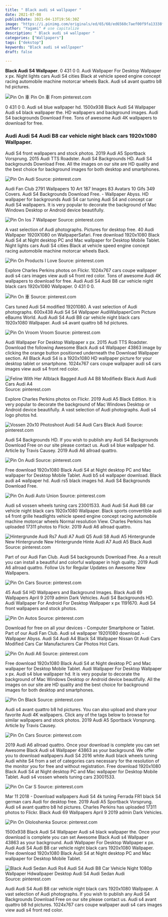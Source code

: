 ```yaml
---
title: " Black audi s4 wallpaper "
date: 2021-07-08
publishDate: 2021-04-13T19:56:30Z
image: "https://i.pinimg.com/originals/ed/65/60/ed6560c7aef00f9fa13338fc9d7ebbce.jpg"
author: "Yagami" # use capitalize
description: " Black audi s4 wallpaper "
categories: ["Wallpapers"]
tags: ["dekstop"]
keywords: "Black audi s4 wallpaper"
draft: false

---
```



**Black Audi S4 Wallpaper**. 0 431 0 0. Audi Wallpaper For Desktop Wallpaper x px. Night lights cars Audi S4 cities Black at vehicle speed engine concept racing automobile machine motorcar wheels Back. Audi s4 avant quattro b8 hd pictures.

![Pin On 車](https://i.pinimg.com/736x/19/75/93/197593ff04f821e6706499b158acb1fa.jpg "Pin On 車")
Pin On 車 From pinterest.com


0 431 0 0. Audi s4 blue wallpaper hd. 1500x938 Black Audi S4 Wallpaper Audi s4 black wallpaper the. HD wallpapers and background images. Audi S4 backgrounds Download Free. Tons of awesome Audi 4K wallpapers to download for free.

### Audi Audi S4 Audi B8 car vehicle night black cars 1920x1080 Wallpaper.

Audi S4 front wallpapers and stock photos. 2019 Audi A5 Sportback Vorsprung. 2015 Audi TTS Roadster. Audi S4 Backgrounds HD. Audi S4 backgrounds Download Free. All the images on our site are HD quality and the best choice for background images for both desktop and smartphones.


![Pin On Audi](https://i.pinimg.com/originals/af/78/ea/af78eafb350e9a0c62406a93ba853760.jpg "Pin On Audi")
Source: pinterest.com

Audi Fan Club 2791 Wallpapers 10 Art 187 Images 83 Avatars 10 Gifs 349 Covers. Audi S4 Backgrounds Download Free. - Wallpaper Abyss. HD wallpaper for backgrounds Audi S4 car tuning Audi S4 and concept car Audi S4 wallpapers. It is very popular to decorate the background of Mac Windows Desktop or Android device beautifully.

![Pin On Ios 7 Wallpaper](https://i.pinimg.com/originals/4d/6d/c1/4d6dc1a27510d0a2051ad7f35113d84d.jpg "Pin On Ios 7 Wallpaper")
Source: pinterest.com

A vast selection of Audi photographs. Pictures for desktop free. 40 Audi Wallpaper 1920X1080 on WallpaperSafari. Free download 1920x1080 Black Audi S4 at Night desktop PC and Mac wallpaper for Desktop Mobile Tablet. Night lights cars Audi S4 cities Black at vehicle speed engine concept racing automobile machine motorcar wheels Back.

![Pin On Products I Love](https://i.pinimg.com/originals/a2/7b/92/a27b922de4244115c7c855298bd3309b.jpg "Pin On Products I Love")
Source: pinterest.com

Explore Charles Perkins photos on Flickr. 1024x767 cars coupe wallpaper audi s4 cars images view audi s4 front red color. Tons of awesome Audi 4K wallpapers to download for free. Audi Audi S4 Audi B8 car vehicle night black cars 1920x1080 Wallpaper. 0 431 0 0.

![Pin On 車](https://i.pinimg.com/736x/19/75/93/197593ff04f821e6706499b158acb1fa.jpg "Pin On 車")
Source: pinterest.com

Cars tuned Audi S4 modified 19201080. A vast selection of Audi photographs. 600x438 Audi S4 S4 Wallpaper AudiWallpaperCom Picture eBaums World. Audi Audi S4 Audi B8 car vehicle night black cars 1920x1080 Wallpaper. Audi s4 avant quattro b8 hd pictures.

![Pin On Vroom Vroom](https://i.pinimg.com/originals/2f/6c/a4/2f6ca4981babc8ceb15a3f28e98938fd.jpg "Pin On Vroom Vroom")
Source: pinterest.com

Audi Wallpaper For Desktop Wallpaper x px. 2015 Audi TTS Roadster. Download the following Awesome Black Audi s4 Wallpaper 43863 image by clicking the orange button positioned underneath the Download Wallpaper section. All Black Audi S4 is a 1920x1080 HD wallpaper picture for your desktop tablet or smartphone. 1024x767 cars coupe wallpaper audi s4 cars images view audi s4 front red color.

![Feline With Her Allblack Bagged Audi A4 B8 Modifiedx Black Audi Audi Cars Audi A4](https://i.pinimg.com/736x/ad/45/80/ad458079d093cbf8d2c8d4ff48a3a4dd.jpg "Feline With Her Allblack Bagged Audi A4 B8 Modifiedx Black Audi Audi Cars Audi A4")
Source: pinterest.com

Explore Charles Perkins photos on Flickr. 2019 Audi A5 Black Edition. It is very popular to decorate the background of Mac Windows Desktop or Android device beautifully. A vast selection of Audi photographs. Audi s4 logo photos hd.

![Vossen 20x10 Photoshoot Audi S4 Audi Cars Black Audi](https://i.pinimg.com/originals/f5/8b/73/f58b737a782732f95030a3ebc48a884a.jpg "Vossen 20x10 Photoshoot Audi S4 Audi Cars Black Audi")
Source: pinterest.com

Audi S4 Backgrounds HD. If you wish to publish any Audi S4 Backgrounds Download Free on our site please contact us. Audi s4 blue wallpaper hd. Article by Travis Causey. 2019 Audi A6 allroad quattro.

![Pin On Audi](https://i.pinimg.com/originals/e8/d0/6d/e8d06dc3753496f804870ae3938a57ac.jpg "Pin On Audi")
Source: pinterest.com

Free download 1920x1080 Black Audi S4 at Night desktop PC and Mac wallpaper for Desktop Mobile Tablet. Audi b5 s4 wallpaper download. Black audi a4 wallpaper hd. Audi rs5 black images hd. Audi S4 Backgrounds Download Free.

![Pin On Audi Auto Union](https://i.pinimg.com/originals/58/f3/07/58f30797e21cbc282389f1b2374f069f.jpg "Pin On Audi Auto Union")
Source: pinterest.com

Audi s4 vossen wheels tuning cars 23001533. Audi Audi S4 Audi B8 car vehicle night black cars 1920x1080 Wallpaper. Black sports convertible audi s4 front grille headlights vehicle speed engine concept racing automobile machine motorcar wheels Normal resolution View. Charles Perkins has uploaded 17311 photos to Flickr. 2019 Audi A6 allroad quattro.

![Hintergrunde Audi Rs7 Audi A7 Audi Q5 Audi S8 Audi A5 Hintergrunde New Hintergrunde New Hintergrunde Hinte Audi A7 Audi A5 Black Audi](https://i.pinimg.com/736x/c6/f2/8e/c6f28ec28f2b51168b63dff3de960889.jpg "Hintergrunde Audi Rs7 Audi A7 Audi Q5 Audi S8 Audi A5 Hintergrunde New Hintergrunde New Hintergrunde Hinte Audi A7 Audi A5 Black Audi")
Source: pinterest.com

Part of our Audi Fan Club. Audi S4 backgrounds Download Free. As a result you can install a beautiful and colorful wallpaper in high quality. 2019 Audi A6 allroad quattro. Follow Us for Regular Updates on Awesome New Wallpapers.

![Pin On Cars](https://i.pinimg.com/originals/1f/57/19/1f5719ef01c309e9904ea9410c7f9d1d.jpg "Pin On Cars")
Source: pinterest.com

45 Audi S4 HD Wallpapers and Background Images. Black Audi 69 Wallpapers April 9 2019 admin Dark Vehicles. Audi S4 Backgrounds HD. Audi Wallpaper For Android For Desktop Wallpaper x px 1191670. Audi S4 front wallpapers and stock photos.

![Pin On Autos](https://i.pinimg.com/736x/96/fc/61/96fc61cf85509fe3f1fe5c8bc77393af.jpg "Pin On Autos")
Source: pinterest.com

Download for free on all your devices - Computer Smartphone or Tablet. Part of our Audi Fan Club. Audi s4 wallpaper 19201080 download. - Wallpaper Abyss. Audi S4 Audi A4 Black S4 Wallpaper Nissan Gt Audi Cars Modified Cars Car Manufacturers Car Photos Hot Cars.

![Pin On Audi A6](https://i.pinimg.com/originals/cb/00/3b/cb003b239436dbdb0ff6698052697be4.jpg "Pin On Audi A6")
Source: pinterest.com

Free download 1920x1080 Black Audi S4 at Night desktop PC and Mac wallpaper for Desktop Mobile Tablet. Audi Wallpaper For Desktop Wallpaper x px. Audi s4 blue wallpaper hd. It is very popular to decorate the background of Mac Windows Desktop or Android device beautifully. All the images on our site are HD quality and the best choice for background images for both desktop and smartphones.

![Pin On Black](https://i.pinimg.com/originals/ea/28/a8/ea28a8ae7f4125e1ae1cdac80cff2768.jpg "Pin On Black")
Source: pinterest.com

Audi s4 avant quattro b8 hd pictures. You can also upload and share your favorite Audi 4K wallpapers. Click any of the tags below to browse for similar wallpapers and stock photos. 2019 Audi A5 Sportback Vorsprung. Article by Travis Causey.

![Pin On Cars](https://i.pinimg.com/originals/de/85/f0/de85f0ea04621881c9c5bc2512452f21.jpg "Pin On Cars")
Source: pinterest.com

2019 Audi A6 allroad quattro. Once your download is complete you can set Awesome Black Audi s4 Wallpaper 43863 as your background. We offer you to download wallpapers Audi S4 2016 white Audi black wheels tuning Audi white S4 from a set of categories cars necessary for the resolution of the monitor you for free and without registration. Free download 1920x1080 Black Audi S4 at Night desktop PC and Mac wallpaper for Desktop Mobile Tablet. Audi s4 vossen wheels tuning cars 23001533.

![Pin On Car S](https://i.pinimg.com/originals/28/ee/a4/28eea448aab2da2d4fc4e023154572a1.jpg "Pin On Car S")
Source: pinterest.com

Mar 11 2018 - Download wallpapers Audi S4 4k tuning Ferrada FR1 black S4 german cars Audi for desktop free. 2019 Audi A5 Sportback Vorsprung. Audi s4 avant quattro b8 hd pictures. Charles Perkins has uploaded 17311 photos to Flickr. Black Audi 69 Wallpapers April 9 2019 admin Dark Vehicles.

![Pin On Ololoshenka](https://i.pinimg.com/originals/63/9e/57/639e57155aca789e7387c0032a7da1f6.jpg "Pin On Ololoshenka")
Source: pinterest.com

1500x938 Black Audi S4 Wallpaper Audi s4 black wallpaper the. Once your download is complete you can set Awesome Black Audi s4 Wallpaper 43863 as your background. Audi Wallpaper For Desktop Wallpaper x px. Audi Audi S4 Audi B8 car vehicle night black cars 1920x1080 Wallpaper. Free download 1920x1080 Black Audi S4 at Night desktop PC and Mac wallpaper for Desktop Mobile Tablet.

![Black Audi Sedan Audi Rs4 Audi S4 Audi B8 Car Vehicle Night 1080p Wallpaper Hdwallpaper Desktop Audi S4 Audi Sedan Audi](https://i.pinimg.com/originals/ed/65/60/ed6560c7aef00f9fa13338fc9d7ebbce.jpg "Black Audi Sedan Audi Rs4 Audi S4 Audi B8 Car Vehicle Night 1080p Wallpaper Hdwallpaper Desktop Audi S4 Audi Sedan Audi")
Source: pinterest.com

Audi Audi S4 Audi B8 car vehicle night black cars 1920x1080 Wallpaper. A vast selection of Audi photographs. If you wish to publish any Audi S4 Backgrounds Download Free on our site please contact us. Audi s4 avant quattro b8 hd pictures. 1024x767 cars coupe wallpaper audi s4 cars images view audi s4 front red color.

